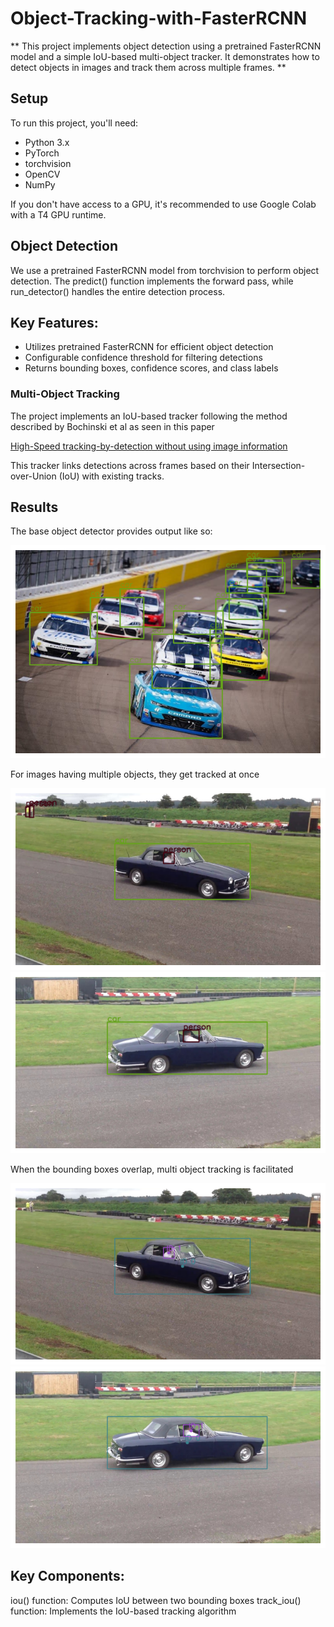 # Object-Tracking-with-FasterRCNN
**
This project implements object detection using a pretrained FasterRCNN model and a simple IoU-based multi-object tracker. It demonstrates how to detect objects in images and track them across multiple frames.
**

## Setup

To run this project, you'll need:
- Python 3.x
- PyTorch
- torchvision
- OpenCV
- NumPy

If you don't have access to a GPU, it's recommended to use Google Colab with a T4 GPU runtime.

## Object Detection
We use a pretrained FasterRCNN model from torchvision to perform object detection. The predict() function implements the forward pass, while run_detector() handles the entire detection process.

## Key Features:
- Utilizes pretrained FasterRCNN for efficient object detection
- Configurable confidence threshold for filtering detections
- Returns bounding boxes, confidence scores, and class labels
### Multi-Object Tracking
The project implements an IoU-based tracker following the method described by Bochinski et al as seen in this paper

[High-Speed tracking-by-detection without using image information](https://ieeexplore.ieee.org/document/8078516)


This tracker links detections across frames based on their Intersection-over-Union (IoU) with existing tracks.

## Results
The base object detector provides output like so:

![Example Image](images/multicar.png)

For images having multiple objects, they get tracked at once

![Example Image](images/car_p_1.png) ![Example Image](images/car_p_2.png) 

When the bounding boxes overlap, multi object tracking is facilitated

![Example Image](images/multi_1.png) ![Example Image](images/multi_2.png)

## Key Components:
iou() function: Computes IoU between two bounding boxes
track_iou() function: Implements the IoU-based tracking algorithm
